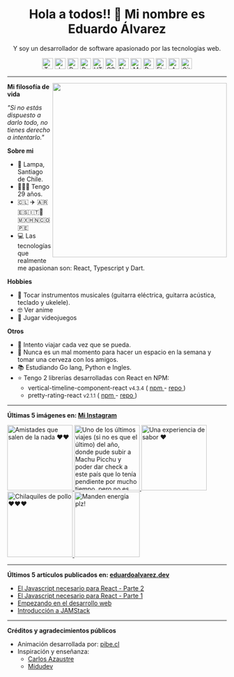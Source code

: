 <h1 align="center">Hola a todos!! 👋 Mi nombre es Eduardo Álvarez</h1>
<p align="center">
  Y soy un desarrollador de software apasionado por las tecnologías web.
</p>

<p align="center">
  <img
					src='https://github.com/Proskynete/Proskynete/blob/master/images/icons/ts.png?raw=true'
					alt=Typescript
					width='25'
					height='25'
				/> <img
					src='https://github.com/Proskynete/Proskynete/blob/master/images/icons/js.png?raw=true'
					alt=Javascript
					width='25'
					height='25'
				/> <img
					src='https://github.com/Proskynete/Proskynete/blob/master/images/icons/react.png?raw=true'
					alt=React
					width='25'
					height='25'
				/> <img
					src='https://github.com/Proskynete/Proskynete/blob/master/images/icons/redux.png?raw=true'
					alt=Redux
					width='25'
					height='25'
				/> <img
					src='https://github.com/Proskynete/Proskynete/blob/master/images/icons/html5.png?raw=true'
					alt=HTML5
					width='25'
					height='25'
				/> <img
					src='https://github.com/Proskynete/Proskynete/blob/master/images/icons/css3.png?raw=true'
					alt=CSS3
					width='25'
					height='25'
				/> <img
					src='https://github.com/Proskynete/Proskynete/blob/master/images/icons/node.png?raw=true'
					alt=Nodejs
					width='25'
					height='25'
				/> <img
					src='https://github.com/Proskynete/Proskynete/blob/master/images/icons/mongodb.png?raw=true'
					alt=MongoDB
					width='25'
					height='25'
				/> <img
					src='https://github.com/Proskynete/Proskynete/blob/master/images/icons/dart.png?raw=true'
					alt=Dart
					width='25'
					height='25'
				/> <img
					src='https://github.com/Proskynete/Proskynete/blob/master/images/icons/flutter.png?raw=true'
					alt=Flutter
					width='25'
					height='25'
				/> <img
					src='https://github.com/Proskynete/Proskynete/blob/master/images/icons/aws.png?raw=true'
					alt=Amazon Web Services
					width='25'
					height='25'
				/> <img
					src='https://github.com/Proskynete/Proskynete/blob/master/images/icons/git.png?raw=true'
					alt=Git
					width='25'
					height='25'
				/>
</p>

---

<img
  align="right"
  width="400"
  src="https://github.com/Proskynete/Proskynete/blob/master/images/proskynete.gif?raw=true"
/>

<p>
  <strong>Mi filosofía de vida</strong>
</p>
<p>
  <i>"Si no estás dispuesto a darlo todo, no tienes derecho a intentarlo."</i>
</p>

<p>
  <strong>Sobre mi</strong>
</p>
<ul>
  <li>📍 Lampa, Santiago de Chile.</li>
  <li>👨🏼‍💻 Tengo 29 años.</li>
  <li>🇨🇱 ✈️ 🇦🇷🇪🇸🇮🇹🗿🇲🇽🇭🇳🇨🇴🇵🇪</li>
  <li>
    💻 Las tecnologías que realmente me apasionan son: React, Typescript y Dart.
  </li>
</ul>

<p>
  <strong>Hobbies</strong>
</p>
<ul>
  <li>
    🎼 Tocar instrumentos musicales (guitarra eléctrica, guitarra acústica,
    teclado y ukelele).
  </li>
  <li>🤓 Ver anime</li>
  <li>👾 Jugar videojuegos</li>
</ul>

<p>
  <strong>Otros</strong>
</p>
<ul>
  <li>🧳 Intento viajar cada vez que se pueda.</li>
  <li>
    🍺 Nunca es un mal momento para hacer un espacio en la semana y tomar una
    cerveza con los amigos.
  </li>
  <li>📚 Estudiando Go lang, Python e Ingles.</li>
  <li>
    ⭐ Tengo 2 librerías desarrolladas con React en NPM:
    <ul>
      <li>
        vertical-timeline-component-react <small>v4.3.4</small> (
        <a
          href="https://www.npmjs.com/package/vertical-timeline-component-react"
          target="_blank"
        >
          npm
        </a>
        -
        <a
          href="https://github.com/Proskynete/vertical-timeline-component-react"
          target="_blank"
        >
          repo
        </a>
        )
      </li>
      <li>
        pretty-rating-react <small>v2.1.1</small> (
        <a
          href="https://www.npmjs.com/package/pretty-rating-react"
          target="_blank"
        >
          npm
        </a>
        -
        <a
          href="https://github.com/Proskynete/pretty-rating-react"
          target="_blank"
        >
          repo
        </a>
        )
      </li>
    </ul>
  </li>
</ul>

---

<p align="left">
  <strong>
    Últimas 5 imágenes en:
    <a href="https://instagram.com/proskynete" target="_blank">
      Mi Instagram
    </a>
  </strong>
</p>

<a href="https://instagram.com/p/CmAmzisDp2K" target="_blank">
  <img
    src="https://scontent-lhr8-2.cdninstagram.com/v/t51.2885-15/318988918_518667036991984_8541609458471216604_n.jpg?stp=c180.0.1080.1080a_dst-jpg_e35_s640x640_sh0.08&_nc_ht=scontent-lhr8-2.cdninstagram.com&_nc_cat=104&_nc_ohc=Jhp-cs4Rs70AX-SR_hO&edm=APU89FABAAAA&ccb=7-5&oh=00_AfCEtmkF1QeRj4XfQS9GVzXgGyUGpM9YiqJhbo6EZ0TyZA&oe=63BC4671&_nc_sid=86f79a"
    alt="Amistades que salen de la nada ❤️❤️"
    width="150"
    height="150"
  />
</a>
<a href="https://instagram.com/p/CkuYGxFjfcF" target="_blank">
  <img
    src="https://scontent-lhr8-1.cdninstagram.com/v/t51.2885-15/314764496_654706342905247_5798081144739882941_n.jpg?stp=c0.180.1440.1440a_dst-jpg_e35_s640x640_sh0.08&_nc_ht=scontent-lhr8-1.cdninstagram.com&_nc_cat=107&_nc_ohc=DD_Gp9VOf0sAX9RSH5m&edm=APU89FABAAAA&ccb=7-5&oh=00_AfAJWsR3BGXwCWCenwGWXAYUYOSEXW44eb9fGsarB2A7pQ&oe=63BE28D5&_nc_sid=86f79a"
    alt="Uno de los últimos viajes (si no es que el último) del año, donde pude subir a Machu Picchu y poder dar check a este país que lo tenía pendiente por mucho tiempo, pero no es solo eso, en este viaje tuve la bendición y la dicha de poder ir con mi viejo ❤️"
    width="150"
    height="150"
  />
</a>
<a href="https://instagram.com/p/CjMJIAYOpy9" target="_blank">
  <img
    src="https://scontent-lhr8-2.cdninstagram.com/v/t51.2885-15/309499768_506155310959624_6269623508055932673_n.jpg?stp=c0.180.1440.1440a_dst-jpg_e35_s640x640_sh0.08&_nc_ht=scontent-lhr8-2.cdninstagram.com&_nc_cat=104&_nc_ohc=8x6xobZxucgAX-lRMKv&edm=APU89FABAAAA&ccb=7-5&oh=00_AfARr3ypS10NUWO2R2t3FxsatHayAwEFeN8puEfvsuKSwA&oe=63BD536A&_nc_sid=86f79a"
    alt="Una experiencia de sabor ❤️"
    width="150"
    height="150"
  />
</a>
<a href="https://instagram.com/p/CjLgNEJOswN" target="_blank">
  <img
    src="https://scontent-lhr8-2.cdninstagram.com/v/t51.2885-15/310040283_494199692724977_5605496311313412644_n.jpg?stp=c61.0.1318.1318a_dst-jpg_e35_s640x640_sh0.08&_nc_ht=scontent-lhr8-2.cdninstagram.com&_nc_cat=105&_nc_ohc=VlX0fWdevQ0AX90aJXd&edm=APU89FABAAAA&ccb=7-5&oh=00_AfA-exn521ID20WVuEf6Znm-gz3eNr3e3jO4y4hWWZLT-w&oe=63BCEE21&_nc_sid=86f79a"
    alt="Chilaquiles de pollo ❤️❤️❤️"
    width="150"
    height="150"
  />
</a>
<a href="https://instagram.com/p/ChdNOKEufyD" target="_blank">
  <img
    src="https://scontent-lhr8-1.cdninstagram.com/v/t51.2885-15/300224972_2589427467856227_2810952855320808865_n.jpg?stp=c180.0.1080.1080a_dst-jpg_e35_s640x640_sh0.08&_nc_ht=scontent-lhr8-1.cdninstagram.com&_nc_cat=103&_nc_ohc=HuJ0HATeBk8AX963eiT&edm=APU89FABAAAA&ccb=7-5&oh=00_AfCc7E-hwYeHcCg75xkbf4qWb87LSiNLUqLfZvcCj8UBFw&oe=63BC9279&_nc_sid=86f79a"
    alt="Manden energía plz!"
    width="150"
    height="150"
  />
</a>

---

<p align="left">
  <strong>
    Últimos 5 artículos publicados en:
    <a href="https://eduardoalvarez.dev" target="_blank">
      eduardoalvarez.dev
    </a>
  </strong>
</p>

- [El Javascript necesario para React - Parte 2](https://eduardoalvarez.dev/articulos/el-javascript-necesario-para-react-parte-2)
- [El Javascript necesario para React - Parte 1](https://eduardoalvarez.dev/articulos/el-javascript-necesario-para-react-parte-1)
- [Empezando en el desarrollo web](https://eduardoalvarez.dev/articulos/empezando-en-el-desarrollo-web)
- [Introducción a JAMStack](https://eduardoalvarez.dev/articulos/introduccion-a-jamstack)

---

<p align="left">
  <strong>Créditos y agradecimientos públicos</strong>
</p>
<ul>
  <li>
    Animación desarrollada por:
    <a href="https://pibe.cl/" target="_blank">
      pibe.cl
    </a>
  </li>
  <li>
    Inspiración y enseñanza:
    <ul>
      <li>
        <a href="https://carlosazaustre.es/" target="_blank">
          Carlos Azaustre
        </a>
      </li>
      <li>
        <a href="https://midu.dev/" target="_blank">
          Midudev
        </a>
      </li>
    </ul>
  </li>
</ul>
